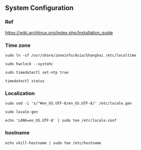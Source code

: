 ## System Configuration

### Ref

https://wiki.archlinux.org/index.php/Installation_guide

### Time zone

```
sudo ln -sf /usr/share/zoneinfo/Asia/Shanghai /etc/localtime

sudo hwclock --systohc
```

```
sudo timedatectl set-ntp true

timedatectl status
```

### Localization

```
sudo sed -i 's/^#en_US.UTF-8/en_US.UTF-8/' /etc/locale.gen

sudo locale-gen
```

```
echo 'LANG=en_US.UTF-8' | sudo tee /etc/locale.conf
```

### hostname

```
echo vkill-hostname | sudo tee /etc/hostname
```
